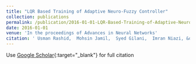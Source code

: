 ```yaml
---
title: "LQR Based Training of Adaptive Neuro-Fuzzy Controller"
collection: publications
permalink: /publication/2016-01-01-LQR-Based-Training-of-Adaptive-Neuro-Fuzzy-Controller
date: 2016-01-01
venue: 'In the proceedings of Advances in Neural Networks'
citation: ' Usman Rashid,  Mohsin Jamil,  Syed Gilani,  Imran Niazi, &quot;LQR Based Training of Adaptive Neuro-Fuzzy Controller.&quot; In the proceedings of Advances in Neural Networks, 2016.'
---
```

Use [Google Scholar](https://scholar.google.com/scholar?q=LQR+Based+Training+of+Adaptive+Neuro+Fuzzy+Controller){:target="_blank"} for full citation